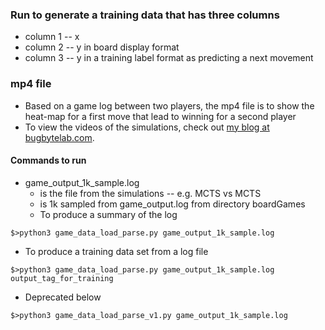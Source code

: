 ### Run to generate a training data that has three columns
- column 1 -- x
- column 2 -- y in board display format
- column 3 -- y in a training label format as predicting a next movement

### mp4 file
- Based on a game log between two players, the mp4 file is to show the heat-map for a first move that lead to winning for a second player
- To view the videos of the simulations, check out [my blog at bugbytelab.com](https://bugbytelab.com/2020/02/03/example-of-moves-from-an-agent-to-win-a-game/).

#### Commands to run
- game_output_1k_sample.log
   - is the file from the simulations -- e.g. MCTS vs MCTS
   - is 1k sampled from game_output.log from directory boardGames
   - To produce a summary of the log
```
$>python3 game_data_load_parse.py game_output_1k_sample.log
```
  -  To produce a training data set from a log file
```
$>python3 game_data_load_parse.py game_output_1k_sample.log output_tag_for_training
```

- Deprecated below
```
$>python3 game_data_load_parse_v1.py game_output_1k_sample.log
```

